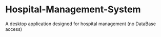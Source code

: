 # Hospital-Management-System
A desktop application designed for hospital management (no DataBase access)
